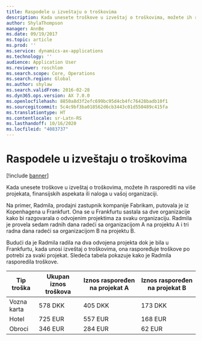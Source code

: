 ```yaml
---
title: Raspodele u izveštaju o troškovima
description: Kada unesete troškove u izveštaj o troškovima, možete ih rasporediti na više projekata, pravnih lica ili naloga u vašoj organizaciji.
author: ShylaThompson
manager: AnnBe
ms.date: 09/19/2017
ms.topic: article
ms.prod: ''
ms.service: dynamics-ax-applications
ms.technology: ''
audience: Application User
ms.reviewer: roschlom
ms.search.scope: Core, Operations
ms.search.region: Global
ms.author: shylaw
ms.search.validFrom: 2016-02-28
ms.dyn365.ops.version: AX 7.0.0
ms.openlocfilehash: 8850a8d3f2efc699bc95d4cb4fc76428badb10f1
ms.sourcegitcommit: 5c4c9bf3ba018562d6cb3443c01d550489c415fa
ms.translationtype: HT
ms.contentlocale: sr-Latn-RS
ms.lasthandoff: 10/16/2020
ms.locfileid: "4083737"
---
```

# <a name="expense-report-distributions"></a>Raspodele u izveštaju o troškovima

[!include [banner](../includes/banner.md)]

Kada unesete troškove u izveštaj o troškovima, možete ih rasporediti na više projekata, finansijskih aspekata ili naloga u vašoj organizaciji.

Na primer, Radmila, prodajni zastupnik kompanije Fabrikam, putovala je iz Kopenhagena u Frankfurt. Ona se u Frankfurtu sastala sa dve organizacije kako bi razgovarala o odvojenim projektima za svaku organizaciju. Radmila je provela sedam radnih dana radeći sa organizacijom A na projektu A i tri radna dana radeći sa organizacijom B na projektu B.

Budući da je Radmila radila na dva odvojena projekta dok je bila u Frankfurtu, kada unosi izveštaj o troškovima, ona raspoređuje troškove po potrebi za svaki projekat. Sledeća tabela pokazuje kako je Radmila rasporedila troškove.


| Tip troška | Ukupan iznos troškova|Iznos raspoređen na projekat A| Iznos raspoređen na projekat B |
|--------------|---------------------|-------------------------------|---------------------------------|
|Vozna karta   |578 DKK              |405 DKK                        |173 DKK                          |
|Hotel         |725 EUR              |557 EUR                        |168 EUR                          |
|Obroci         |346 EUR              |284 EUR                        |62 EUR                           |


